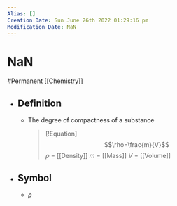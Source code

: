 ```yaml
---
Alias: []
Creation Date: Sun June 26th 2022 01:29:16 pm 
Modification Date: NaN
---
```

# NaN
#Permanent [[Chemistry]]

- ## Definition
	- The degree of compactness of a substance
	  > [!Equation]
	  > $$\rho=\frac{m}{V}$$
	  > $\rho$ = [[Density]]
	  > $m$ = [[Mass]]
	  > $V$ = [[Volume]]
- ## Symbol
	- $\rho$